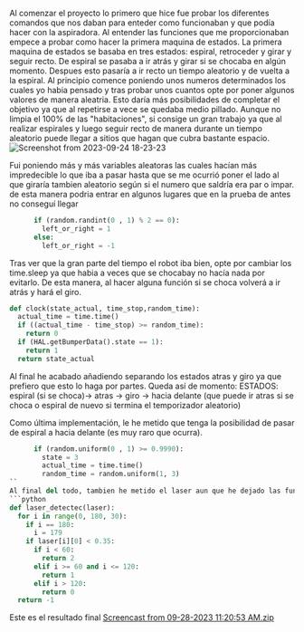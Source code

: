 Al comenzar el proyecto lo primero que hice fue probar los diferentes comandos que nos daban para enteder como funcionaban y que podía hacer con la aspiradora. 
Al entender las funciones que me proporcionaban empece a probar como hacer la primera maquina de estados.
La primera maquina de estados se basaba en tres estados: espiral, retroceder y girar y seguir recto. De espiral se pasaba a ir atrás y girar si se chocaba en algún momento.
Despues esto pasaría a ir recto un tiempo aleatorio y de vuelta a la espiral.
Al principio comence poniendo unos numeros determinados los cuales yo habia pensado y tras probar unos cuantos opte por poner algunos valores de manera aleatria.
Esto daría más posibilidades de completar el objetivo ya que al repetirse a vece se quedaba medio pillado.
Aunque no limpia el 100% de las "habitaciones", si consige un gran trabajo ya que al realizar espirales y luego seguir recto de manera durante un tiempo aleatorio puede llegar a sitios que hagan que cubra bastante espacio.
![Screenshot from 2023-09-24 18-23-23](https://github.com/jlozanot2021/Robotica_Movil_23.24/assets/102520615/f3fa9c72-09f3-4e66-8352-3f79fbd9d4c1)


Fui poniendo más y más variables aleatoras las cuales hacían más impredecible lo que iba a pasar hasta que se me ocurrió poner el lado al que giraría tambien aleatorio según si el numero que saldría era par o impar.
de esta manera podria entrar en algunos lugares que en la prueba de antes no conseguí llegar
```python
      if (random.randint(0 , 1) % 2 == 0):
        left_or_right = 1
      else:
        left_or_right = -1
```

Tras ver que la gran parte del tiempo el robot iba bien, opte por cambiar los time.sleep ya que habia a veces que se chocabay no hacía nada por evitarlo.
De esta manera, al hacer alguna función si se choca volverá a ir atrás y hará el giro.
```python
def clock(state_actual, time_stop,random_time):
  actual_time = time.time()
  if ((actual_time - time_stop) >= random_time):
    return 0
  if (HAL.getBumperData().state == 1):
    return 1
  return state_actual
```


Al final he acabado añadiendo separando los estados atras y giro ya que prefiero que esto lo haga por partes.
Queda así de momento: ESTADOS: espiral (si se choca)-> atras -> giro -> hacia delante (que puede ir atras si se choca o espiral de nuevo si termina el temporizador aleatorio) 

Como última implementación, le he metido que tenga la posibilidad de pasar de espiral a hacia delante (es muy raro que ocurra).
```python
      if (random.uniform(0 , 1) >= 0.9990):
        state = 3
        actual_time = time.time()
        random_time = random.uniform(1, 3)
``
Al final del todo, tambien he metido el laser aun que he dejado las funciones anteriores del bumper, por si el laser no leyese bien algun valor y se chocase.
```python
def laser_detectec(laser):
  for i in range(0, 180, 30):
    if i == 180:
      i = 179
    if laser[i][0] < 0.35:
      if i < 60:
        return 2
      elif i >= 60 and i <= 120:
        return 1
      elif i > 120:
        return 0
  return -1
```

Este es el resultado final
[Screencast from 09-28-2023 11:20:53 AM.zip](https://github.com/jlozanot2021/Robotica_Movil_23.24/files/12747869/Screencast.from.09-28-2023.11.20.53.AM.zip)
